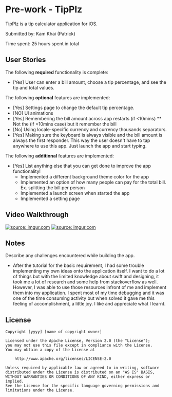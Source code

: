 # Pre-work - TipPlz

TipPlz is a tip calculator application for iOS.

Submitted by: Kam Khai (Patrick) 

Time spent: 25 hours spent in total

## User Stories

The following **required** functionality is complete:

* [Yes] User can enter a bill amount, choose a tip percentage, and see the tip and total values.

The following **optional** features are implemented:
* [Yes] Settings page to change the default tip percentage.
* [NO] UI animations
* [Yes] Remembering the bill amount across app restarts (if <10mins) ** Not the (if <10mins case) but it remember the bill
* [No] Using locale-specific currency and currency thousands separators.
* [Yes] Making sure the keyboard is always visible and the bill amount is always the first responder. This way the user doesn't have to tap anywhere to use this app. Just launch the app and start typing.

The following **additional** features are implemented:

- [Yes] List anything else that you can get done to improve the app functionality!
  - Implemented a different background theme color for the app
  - Implemented an option of how many people can pay for the total bill. Ex. splitting the bill per person 
  - Implemented a launch screen when started the app 
  - Implemented a setting page

## Video Walkthrough 
<a href="https://imgur.com/OPbZNV0"><img src="https://i.imgur.com/OPbZNV0.gif" title="source: imgur.com" /></a>
<a href="https://imgur.com/oFg233z"><img src="https://i.imgur.com/oFg233z.gif" title="source: imgur.com" /></a>
## Notes

Describe any challenges encountered while building the app.
  - After the tutorial for the basic requirement, I had some trouble implementing my own ideas onto the application itself. I want to do a lot of things but with the limited knowledge about swift and designing, it took me a lot of research and some help from stackoverflow as well. However, I was able to use those resources infront of me and implement them into my application. I spent most of my time debugging and it was one of the time consuming activity but when solved it gave me this feeling of accomplishment, a little joy. I like and appreciate what I learnt. 

## License

    Copyright [yyyy] [name of copyright owner]

    Licensed under the Apache License, Version 2.0 (the "License");
    you may not use this file except in compliance with the License.
    You may obtain a copy of the License at

        http://www.apache.org/licenses/LICENSE-2.0

    Unless required by applicable law or agreed to in writing, software
    distributed under the License is distributed on an "AS IS" BASIS,
    WITHOUT WARRANTIES OR CONDITIONS OF ANY KIND, either express or implied.
    See the License for the specific language governing permissions and
    limitations under the License.

